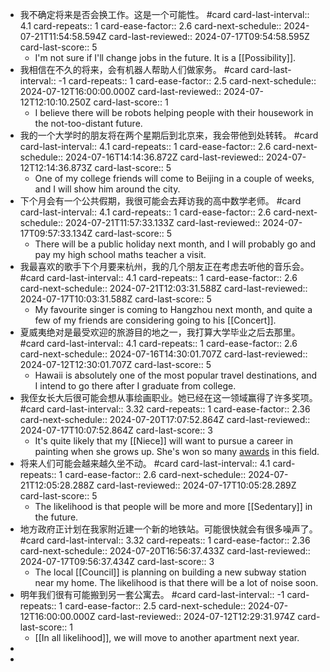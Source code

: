 - 我不确定将来是否会换工作。这是一个可能性。 #card
  card-last-interval:: 4.1
  card-repeats:: 1
  card-ease-factor:: 2.6
  card-next-schedule:: 2024-07-21T11:54:58.594Z
  card-last-reviewed:: 2024-07-17T09:54:58.595Z
  card-last-score:: 5
	- I'm not sure if I'll change jobs in the future. It is a [[Possibility]].
- 我相信在不久的将来，会有机器人帮助人们做家务。 #card
  card-last-interval:: -1
  card-repeats:: 1
  card-ease-factor:: 2.5
  card-next-schedule:: 2024-07-12T16:00:00.000Z
  card-last-reviewed:: 2024-07-12T12:10:10.250Z
  card-last-score:: 1
	- I believe there will be robots helping people with their housework in the not-too-distant future.
- 我的一个大学时的朋友将在两个星期后到北京来，我会带他到处转转。 #card
  card-last-interval:: 4.1
  card-repeats:: 1
  card-ease-factor:: 2.6
  card-next-schedule:: 2024-07-16T14:14:36.872Z
  card-last-reviewed:: 2024-07-12T12:14:36.873Z
  card-last-score:: 5
	- One of my college friends will come to Beijing in a couple of weeks, and I will show him around the city.
- 下个月会有一个公共假期，我很可能会去拜访我的高中数学老师。 #card
  card-last-interval:: 4.1
  card-repeats:: 1
  card-ease-factor:: 2.6
  card-next-schedule:: 2024-07-21T11:57:33.133Z
  card-last-reviewed:: 2024-07-17T09:57:33.134Z
  card-last-score:: 5
	- There will be a public holiday next month, and I will probably go and pay my high school maths teacher a visit.
- 我最喜欢的歌手下个月要来杭州，我的几个朋友正在考虑去听他的音乐会。 #card
  card-last-interval:: 4.1
  card-repeats:: 1
  card-ease-factor:: 2.6
  card-next-schedule:: 2024-07-21T12:03:31.588Z
  card-last-reviewed:: 2024-07-17T10:03:31.588Z
  card-last-score:: 5
	- My favourite singer is coming to Hangzhou next month, and quite a few of my friends are considering going to his [[Concert]].
- 夏威夷绝对是最受欢迎的旅游目的地之一，我打算大学毕业之后去那里。 #card
  card-last-interval:: 4.1
  card-repeats:: 1
  card-ease-factor:: 2.6
  card-next-schedule:: 2024-07-16T14:30:01.707Z
  card-last-reviewed:: 2024-07-12T12:30:01.707Z
  card-last-score:: 5
	- Hawaii is absolutely one of the most popular travel destinations, and I intend to go there after I graduate from college.
- 我侄女长大后很可能会想从事绘画职业。她已经在这一领域赢得了许多奖项。 #card
  card-last-interval:: 3.32
  card-repeats:: 1
  card-ease-factor:: 2.36
  card-next-schedule:: 2024-07-20T17:07:52.864Z
  card-last-reviewed:: 2024-07-17T10:07:52.864Z
  card-last-score:: 3
	- It's quite likely that my [[Niece]] will want to pursue a career in painting when she grows up. She's won so many [awards]([[Award]]) in this field.
- 将来人们可能会越来越久坐不动。 #card
  card-last-interval:: 4.1
  card-repeats:: 1
  card-ease-factor:: 2.6
  card-next-schedule:: 2024-07-21T12:05:28.288Z
  card-last-reviewed:: 2024-07-17T10:05:28.289Z
  card-last-score:: 5
	- The likelihood is that people will be more and more [[Sedentary]] in the future.
- 地方政府正计划在我家附近建一个新的地铁站。可能很快就会有很多噪声了。 #card
  card-last-interval:: 3.32
  card-repeats:: 1
  card-ease-factor:: 2.36
  card-next-schedule:: 2024-07-20T16:56:37.433Z
  card-last-reviewed:: 2024-07-17T09:56:37.434Z
  card-last-score:: 3
	- The local [[Council]] is planning on building a new subway station near my home. The likelihood is that there will be a lot of noise soon.
- 明年我们很有可能搬到另一套公寓去。 #card
  card-last-interval:: -1
  card-repeats:: 1
  card-ease-factor:: 2.5
  card-next-schedule:: 2024-07-12T16:00:00.000Z
  card-last-reviewed:: 2024-07-12T12:29:31.974Z
  card-last-score:: 1
	- [[In all likelihood]], we will move to another apartment next year.
-
-